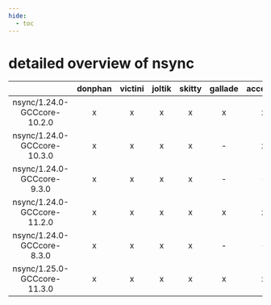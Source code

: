 ```yaml
---
hide:
  - toc
---
```


detailed overview of nsync
==========================

| |donphan|victini|joltik|skitty|gallade|accelgor|swalot|doduo|
| :---: | :---: | :---: | :---: | :---: | :---: | :---: | :---: | :---: |
|nsync/1.24.0-GCCcore-10.2.0|x|x|x|x|x|x|x|x|
|nsync/1.24.0-GCCcore-10.3.0|x|x|x|x|-|x|x|x|
|nsync/1.24.0-GCCcore-9.3.0|x|x|x|x|-|-|x|x|
|nsync/1.24.0-GCCcore-11.2.0|x|x|x|x|x|x|x|x|
|nsync/1.24.0-GCCcore-8.3.0|x|x|x|x|-|-|x|x|
|nsync/1.25.0-GCCcore-11.3.0|x|x|x|x|x|x|x|x|
